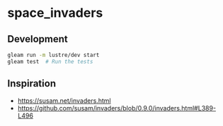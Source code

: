 # space_invaders

## Development

```sh
gleam run -m lustre/dev start
gleam test  # Run the tests
```

## Inspiration

* https://susam.net/invaders.html
* https://github.com/susam/invaders/blob/0.9.0/invaders.html#L389-L496
